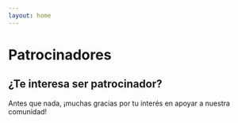 ```yaml
---
layout: home
---
```


# Patrocinadores

## ¿Te interesa ser patrocinador?

Antes que nada, ¡muchas gracias por tu interés en apoyar a nuestra comunidad!


